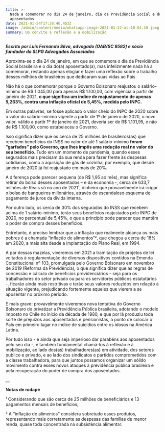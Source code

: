 ```yaml
---
title: >-
  Nada a comemorar no dia 24 de janeiro, dia da Previdência Social e dos
  aposentados
date: 2021-01-24T17:28:46.453Z
image: /admin/content/media/whatsapp-image-2021-01-22-at-10.04.50.jpeg
summary: Um convite a reflexão e a mobilização
---
```

**_Escrito por Luis Fernando Silva, advogado (OAB/SC 9582) e sócio fundador do SLPG Advogados Associados_**

Aproxima-se o dia 24 de janeiro, em que se comemora o dia da Previdência Social brasileira e o dia do(a) aposentado(a), mas infelizmente nada há a comemorar, restando apenas elogiar e fazer uma reflexão sobre o trabalho desses milhões de brasileiros que dedicaram suas vidas ao País.

Não há o que comemorar porque o Governo Bolsonaro reajustou o salário-mínimo de R$ 1.045,00 para apenas R$ 1.100,00, com vigência a partir de janeiro de 2021, **o que significa um índice de reajustamento de apenas 5,263%, contra uma inflação oficial de 5,45%, medida pelo INPC.**

Em outras palavras, se fosse aplicado o valor cheio do INPC de 2020 sobre o valor do salário-mínimo vigente a partir de 1º de janeiro de 2020, o novo valor, válido a partir 1º de janeiro de 2021, deveria ser de R$ 1.101,95, e não de R$ 1.100,00, como estabeleceu o Governo. 

Isso significa dizer que os cerca de 25 milhões de brasileiros(as) que recebem benefícios do INSS no valor de até 1 salário-mínimo **foram “garfados” pelo Governo, que lhes impôs uma redução real no valor do seu benefício**. Tudo em um momento de pandemia, quando esses segurados mais precisam da sua renda para fazer frente às despesas cotidianas, como a aquisição de gás de cozinha, por exemplo, que desde janeiro de 2020 já foi reajustado em mais de 20%.

A diferença pode parecer pequena (de R$ 1,95 ao mês), mas significa retirar do bolso desses aposentados – e da economia -, cerca de 633,7 milhões de Reais só no ano de 2021¹, dinheiro que provavelmente irá irrigar o bolso de banqueiros milionários, através do escandaloso esquema de pagamento de juros da dívida interna. 

Por outro lado, os cerca de 30% dos segurados do INSS que recebem acima de 1 salário-mínimo, terão seus benefícios reajustados pelo INPC de 2020, no percentual de 5,45%, o que a princípio pode parecer que mantêm o poder de compra desses benefícios. 

Entretanto, é preciso lembrar que a inflação que realmente alcança os mais pobres é a chamada “inflação de alimentos”², que chegou a cerca de 18% em 2020, a mais alta desde a implantação do Plano Real, em 1994.

A par dessas mazelas, viveremos em 2021 a tramitação de projetos de lei voltados à regulamentação de diversos dispositivos contidos na Emenda Constitucional nº 103, promulgada pelo Governo Bolsonaro em novembro de 2019 (Reforma da Previdência), o que significa dizer que as regras de concessão e cálculo de benefícios previdenciários – seja para os trabalhadores do setor privado ou para os servidores públicos estatutários -, ficarão ainda mais restritivas e terão seus valores reduzidos em relação à situação vigente, prejudicando fortemente aqueles que vierem a se aposentar no próximo período.

E mais grave: provavelmente viveremos nova tentativa do Governo Bolsonaro de privatizar a Previdência Pública brasileira, adotando o modelo imposto no Chile no início da década de 1980, e que por lá produziu toda sorte de prejuízos aos aposentados e pensionistas, a ponto de colocar o País em primeiro lugar no índice de suicídios entre os idosos na América Latina. 

Por tudo isso - e ainda que seja imperioso dar parabéns aos aposentados pelo seu dia -, é também fundamental chamá-los à reflexão e à mobilização, ao lado dos(as) trabalhadores(as) em atividade, dos setores publico e privado, e ao lado dos sindicatos e partidos comprometidos com a classe trabalhadora, para que juntos possamos organizar um sólido movimento contra esses novos ataques à previdência pública brasileira e pela recuperação do poder de compra dos aposentados.

__

**Notas de rodapé**

¹ Considerando que são cerca de 25 milhões de beneficiários e 13 pagamentos mensais de benefícios;

² A “inflação de alimentos” considera sobretudo esses produtos, representando mais corretamente as despesas das famílias de menor renda, quase toda concentrada na subsistência alimentar.
